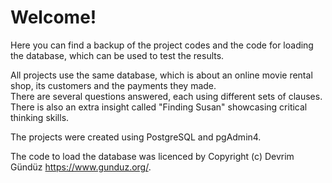 
# Welcome!

Here you can find a backup of the project codes and the code for loading the database, which can be used to test the results.

All projects use the same database, which is about an online movie rental shop, its customers and the payments they made.\
There are several questions answered, each using different sets of clauses. There is also an extra insight called "Finding Susan" showcasing critical thinking skills.

The projects were created using PostgreSQL and pgAdmin4.

The code to load the database was licenced by Copyright (c) Devrim Gündüz <https://www.gunduz.org/>.

